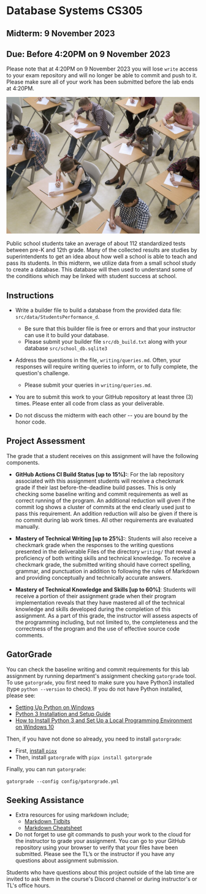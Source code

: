 # Database Systems  CS305

## Midterm: 9 November 2023

## Due: Before 4:20PM on 9 November 2023

Please note that at 4:20PM on 9 November 2023 you will lose `write` access to your exam repository and will no longer be able to commit and push to it. Please make sure all of your work has been submitted before the lab ends at 4:20PM.

![bases](./graphics/testing.png)

Public school students take an average of about 112 standardized tests between pre-K and 12th grade. Many of the collected results are studies by superintendents to get an idea about how well a school is able to teach and pass its students. In this midterm, we utilize data from a small school study to create a database. This database will then used to understand some of the conditions which may be linked with student success at school.

## Instructions

* Write a builder file to build a database from the provided data file: `src/data/StudentsPerformance_d`. 
  * Be sure that this builder file is free or errors and that your instructor can use it to build your database.
  * Please submit your builder file `src/db_build.txt` along with your database `src/school_db.sqlite3`

* Address the questions in the file, `writing/queries.md`. Often, your responses will require writing queries to inform, or to fully complete, the question's challenge.
  * Please submit your queries in `writing/queries.md`.

* You are to submit this work to your GitHub repository at least three (3) times. Please enter all code from class as your deliverable. 

* Do not discuss the midterm with each other -- you are bound by the honor code.

## Project Assessment

The grade that a student receives on this assignment will have the following components.

* **GitHub Actions CI Build Status [up to 15%]:**: For the lab repository associated with this assignment students will receive a checkmark grade if their last before-the-deadline build passes. This is only checking some baseline writing and commit requirements as well as correct running of the program. An additional reduction will given if the commit log shows a cluster of commits at the end clearly used just to pass this requirement. An addition reduction will also be given if there is no commit during lab work times. All other requirements are evaluated manually.

* **Mastery of Technical Writing [up to 25%]:**: Students will also receive a checkmark grade when the responses to the writing questions presented in the deliverable Files of the directory `writing/` that reveal a proficiency of both writing skills and technical knowledge. To receive a checkmark grade, the submitted writing should have correct spelling, grammar, and punctuation in addition to following the rules of Markdown and providing conceptually and technically accurate answers.

* **Mastery of Technical Knowledge and Skills [up to 60%]**: Students will receive a portion of their assignment grade when their program implementation reveals that they have mastered all of the technical knowledge and skills developed during the completion of this assignment. As a part of this grade, the instructor will assess aspects of the programming including, but not limited to, the completeness and the correctness of the program and the use of effective source code comments.

## GatorGrade

You can check the baseline writing and commit requirements for this lab assignment by running department's assignment checking `gatorgrade` tool. To use `gatorgrade`, you first need to make sure you have Python3 installed (type `python --version` to check). If you do not have Python installed, please see:

* [Setting Up Python on Windows](https://realpython.com/lessons/python-windows-setup/)
* [Python 3 Installation and Setup Guide](https://realpython.com/installing-python/)
* [How to Install Python 3 and Set Up a Local Programming Environment on Windows 10](https://www.digitalocean.com/community/tutorials/how-to-install-python-3-and-set-up-a-local-programming-environment-on-windows-10)

Then, if you have not done so already, you need to install `gatorgrade`:

* First, [install `pipx`](https://pypa.github.io/pipx/installation/)
* Then, install `gatorgrade` with `pipx install gatorgrade`

Finally, you can run `gatorgrade`:

`gatorgrade --config config/gatorgrade.yml`

## Seeking Assistance

* Extra resources for using markdown include;
  * [Markdown Tidbits](https://www.youtube.com/watch?v=cdJEUAy5IyA)
  * [Markdown Cheatsheet](https://github.com/adam-p/markdown-here/wiki/Markdown-Cheatsheet)
* Do not forget to use git commands to push your work to the cloud for the instructor to grade your assignment. You can go to your GitHub repository using your browser to verify that your files have been submitted. Please see the TL’s or the instructor if you have any questions about assignment submission.

Students who have questions about this project outside of the lab time are invited
to ask them in the course's Discord channel or during instructor's or TL's office hours.
